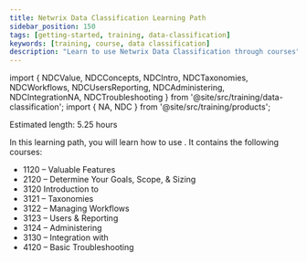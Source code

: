 ```yaml
---
title: Netwrix Data Classification Learning Path
sidebar_position: 150
tags: [getting-started, training, data-classification]
keywords: [training, course, data classification]
description: "Learn to use Netwrix Data Classification through courses"
---
```


import { NDCValue, NDCConcepts, NDCIntro, NDCTaxonomies, NDCWorkflows, NDCUsersReporting, NDCAdministering, NDCIntegrationNA, NDCTroubleshooting } from '@site/src/training/data-classification';
import { NA, NDC } from '@site/src/training/products';


Estimated length: 5.25 hours

In this learning path, you will learn how to use <NDC />. It contains the following courses:

* 1120 <NDC /> – Valuable Features
* 2120 <NDC /> – Determine Your Goals, Scope, & Sizing
* 3120 Introduction to <NDC />
* 3121 <NDC /> – Taxonomies
* 3122 <NDC /> – Managing Workflows
* 3123 <NDC /> – Users & Reporting
* 3124 <NDC /> – Administering
* 3130 <NDC /> – Integration with <NA />
* 4120 <NDC /> – Basic Troubleshooting

<NDCValue />

<NDCConcepts />

<NDCIntro />

<NDCTaxonomies />

<NDCWorkflows />

<NDCUsersReporting />

<NDCAdministering />

<NDCIntegrationNA />

<NDCTroubleshooting />
